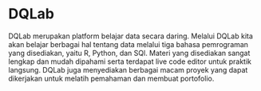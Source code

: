 # DQLab
DQLab merupakan platform belajar data secara daring. Melalui DQLab kita akan belajar berbagai hal tentang data melalui tiga bahasa pemrograman yang disediakan, yaitu R, Python, dan SQl.
Materi yang disediakan sangat lengkap dan mudah dipahami serta terdapat live code editor untuk praktik langsung. DQLab juga menyediakan berbagai macam proyek yang dapat dikerjakan untuk melatih pemahaman dan membuat portofolio.

